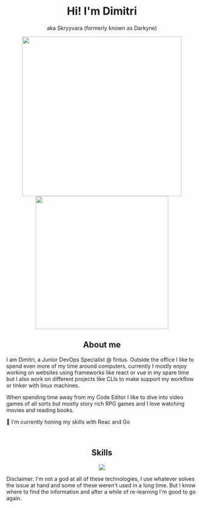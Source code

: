 <div align="center">
<h1>Hi! I'm Dimitri</h1>
<p>aka Skryyvara (formerly known as Darkyne)</p>
<img width="420" src="https://github-readme-stats.vercel.app/api?username=skryvvara&count_private=true&theme=nord&show_icons=true&hide_border=true&include_all_commits=true&custom_title=My%20Github%20Stats"/><img width="350" src="https://github-readme-stats.vercel.app/api/top-langs/?username=skryvvara&layout=compact&theme=nord&hide_border=true"/>
</div>

<h2 align="center">About me</h2>

I am Dimitri, a Junior DevOps Specialist @ fintus. Outside the office I like to spend even more of my time around computers, currently I mostly enjoy working on websites using frameworks like react or vue in my spare time but I also work on different projects like CLIs to make support my workflow or tinker with linux machines.

When spending time away from my Code Editor I like to dive into video games of all sorts but mostly story rich RPG games and I love watching movies and reading books.

📖 I'm currently honing my skills with Reac and Go

<br />

<h2 align="center"> Skills </h2>

<p align="center">
  <a href="https://skillicons.dev">
    <img src="https://skillicons.dev/icons?i=html,css,scss,js,ts,react,vue,nodejs,express,mongodb,postgres,next,nuxt,php,git,go,cs,dotnet,docker,jenkins,linux,vite,lua,prisma&perline=8" />
  </a>
</p>
  <p>Disclaimer: I'm not a god at all of these technologies, I use whatever solves the issue at hand and some of these weren't used in a long time. But I know where to find the information and after a while of re-learning I'm good to go again.</p>
